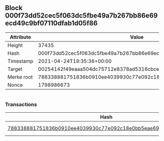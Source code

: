 ## Block 000f73dd52cec5f063dc5fbe49a7b267bb86e69ecd49c9bf07110dfab1d05f86

Attribute | Value
--- | ---
Height | 37435
Hash | 000f73dd52cec5f063dc5fbe49a7b267bb86e69ecd49c9bf07110dfab1d05f86
Timestamp | 2021-04-24T19:35:36+00:00
Target | 00254142f49eaaa504dc75712e8378ad5316cbcead634704b3734b6271167cc4
Merke root | 788338881751836b0910ee4039930c77e092c18e0bb5eae697dd643aa8272bb3
Nonce | 1798986673

```

```

### Transactions

Hash | Amount
--- | ---
[788338881751836b0910ee4039930c77e092c18e0bb5eae697dd643aa8272bb3](788338881751836b0910ee4039930c77e092c18e0bb5eae697dd643aa8272bb3.md) | 10.00000000 SKEPTI 
